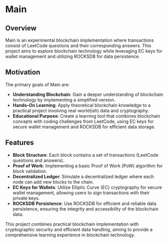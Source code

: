 # Main

## Overview

Main is an experimental blockchain implementation where transactions consist of LeetCode questions and their corresponding answers.
This project aims to explore blockchain technology while leveraging EC keys for wallet management and utilizing ROCKSDB for data persistence.

## Motivation

The primary goals of Main are:

- **Understanding Blockchain**: Gain a deeper understanding of blockchain technology by implementing a simplified version.
- **Hands-On Learning**: Apply theoretical blockchain knowledge to a practical project involving real-world(ish) data and cryptography.
- **Educational Purpose**: Create a learning tool that combines blockchain concepts with coding challenges from LeetCode, using EC keys for secure wallet management and ROCKSDB for efficient data storage.

## Features

- **Block Structure**: Each block contains a set of transactions (LeetCode questions and answers).
- **Proof of Work**: Implementing a basic Proof of Work (PoW) algorithm for block validation.
- **Decentralized Ledger**: Simulate a decentralized ledger where each node can add new blocks to the chain.
- **EC Keys for Wallets**: Utilize Elliptic Curve (EC) cryptography for secure wallet management, allowing users to sign transactions with their private keys.
- **ROCKSDB Persistence**: Use ROCKSDB for efficient and reliable data persistence, ensuring the integrity and accessibility of the blockchain data.

This project combines practical blockchain implementation with cryptographic security and efficient data handling, aiming to provide a comprehensive learning experience in blockchain technology.